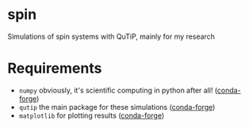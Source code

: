 # spin
Simulations of spin systems with QuTiP, mainly for my research

# Requirements

* `numpy` obviously, it's scientific computing in python after all! ([conda-forge](https://anaconda.org/conda-forge/numpy))
* `qutip` the main package for these simulations ([conda-forge](https://anaconda.org/conda-forge/qutip))
* `matplotlib` for plotting results ([conda-forge](https://anaconda.org/conda-forge/matplotlib))
